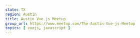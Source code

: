 ```yaml
---
state: TX
region: Austin
title: Austin Vue.js Meetup
group_url: https://www.meetup.com/The-Austin-Vue-js-Meetup
topics: [ vuejs, javascript ]
---
```

